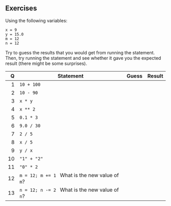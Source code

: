 Exercises
---------

Using the following variables:

```
x = 9
y = 15.0
m = 12
n = 12
```

Try to guess the results that you would get from running the statement. Then, try running the statement and see whether it gave you the expected result (there might be some surprises).

| Q    | Statement      | Guess | Result   |
|-----:| -------------- | ----- | -------- |
| 1    | `10 + 100 `    |       |          |
| 2    | `10 - 90 `     |       |          |
| 3    | `x * y `       |       |          |
| 4    | `x ** 2 `      |       |          |
| 5    | `0.1 * 3 `     |       |          |
| 6    | `9.0 / 30 `    |       |          |
| 7    | `2 / 5 `       |       |          |
| 8    | `x / 5 `       |       |          |
| 9    | `y / x `       |       |          |
| 10   | `"1" + "2" `   |       |          |
| 11   | `"0" * 2 `     |       |          |
| 12   | `m = 12; m += 1 ` What is the new value of `m`?  |       |          |
| 13   | `n = 12; n -= 2 ` What is the new value of `n`?  |       |          |
